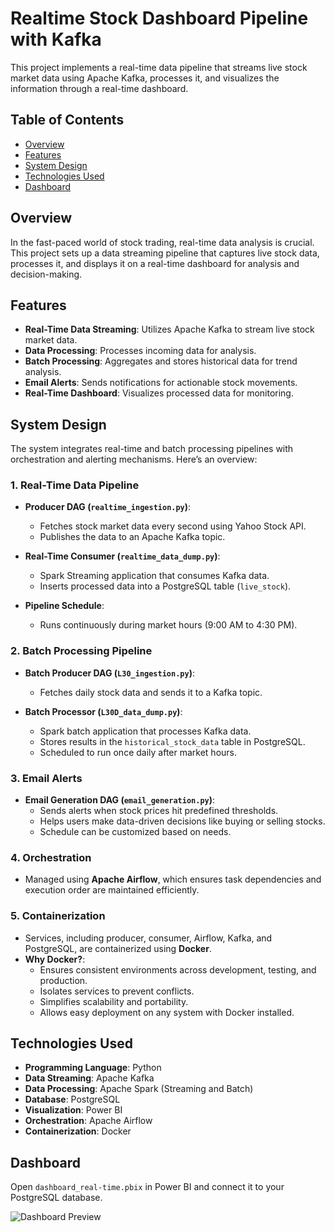 # Realtime Stock Dashboard Pipeline with Kafka

This project implements a real-time data pipeline that streams live stock market data using Apache Kafka, processes it, and visualizes the information through a real-time dashboard.

## Table of Contents

- [Overview](#overview)
- [Features](#features)
- [System Design](#system-design)
- [Technologies Used](#technologies-used)
- [Dashboard](#dashboard)

## Overview

In the fast-paced world of stock trading, real-time data analysis is crucial. This project sets up a data streaming pipeline that captures live stock data, processes it, and displays it on a real-time dashboard for analysis and decision-making.

## Features

- **Real-Time Data Streaming**: Utilizes Apache Kafka to stream live stock market data.
- **Data Processing**: Processes incoming data for analysis.
- **Batch Processing**: Aggregates and stores historical data for trend analysis.
- **Email Alerts**: Sends notifications for actionable stock movements.
- **Real-Time Dashboard**: Visualizes processed data for monitoring.

## System Design

The system integrates real-time and batch processing pipelines with orchestration and alerting mechanisms. Here’s an overview:

### 1. Real-Time Data Pipeline
- **Producer DAG (`realtime_ingestion.py`)**:
  - Fetches stock market data every second using Yahoo Stock API.
  - Publishes the data to an Apache Kafka topic.
  
- **Real-Time Consumer (`realtime_data_dump.py`)**:
  - Spark Streaming application that consumes Kafka data.
  - Inserts processed data into a PostgreSQL table (`live_stock`).

- **Pipeline Schedule**:
  - Runs continuously during market hours (9:00 AM to 4:30 PM).

### 2. Batch Processing Pipeline
- **Batch Producer DAG (`L30_ingestion.py`)**:
  - Fetches daily stock data and sends it to a Kafka topic.
  
- **Batch Processor (`L30D_data_dump.py`)**:
  - Spark batch application that processes Kafka data.
  - Stores results in the `historical_stock_data` table in PostgreSQL.
  - Scheduled to run once daily after market hours.

### 3. Email Alerts
- **Email Generation DAG (`email_generation.py`)**:
  - Sends alerts when stock prices hit predefined thresholds.
  - Helps users make data-driven decisions like buying or selling stocks.
  - Schedule can be customized based on needs.

### 4. Orchestration
- Managed using **Apache Airflow**, which ensures task dependencies and execution order are maintained efficiently.

### 5. Containerization
- Services, including producer, consumer, Airflow, Kafka, and PostgreSQL, are containerized using **Docker**.
- **Why Docker?**:
  - Ensures consistent environments across development, testing, and production.
  - Isolates services to prevent conflicts.
  - Simplifies scalability and portability.
  - Allows easy deployment on any system with Docker installed.

## Technologies Used

- **Programming Language**: Python
- **Data Streaming**: Apache Kafka
- **Data Processing**: Apache Spark (Streaming and Batch)
- **Database**: PostgreSQL
- **Visualization**: Power BI
- **Orchestration**: Apache Airflow
- **Containerization**: Docker

## Dashboard

Open `dashboard_real-time.pbix` in Power BI and connect it to your PostgreSQL database.

![Dashboard Preview](images "System Architecture Overview")

